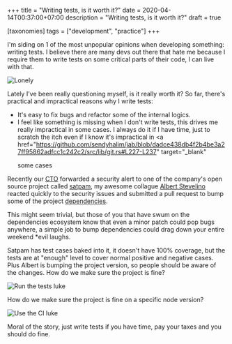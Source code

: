 +++
title = "Writing tests, is it worth it?"
date = 2020-04-14T00:37:00+07:00
description = "Writing tests, is it worth it?"
draft = true

[taxonomies]
tags = ["development", "practice"]
+++

I'm siding on 1 of the most unpopular opinions when developing something: writing tests.
I believe there are many devs out there that hate me because
I require them to write tests on some critical parts of their code, I can live with that.

<p class="image-container">
  <img
    src="https://i.imgflip.com/3zwlv.jpg"
    alt="Lonely"
    class="medium-size"
  >
</p>

Lately I've been really questioning myself, is it really worth it? So far, there's practical and impractical reasons why I write tests:
* It's easy to fix bugs and refactor some of the internal logics.
* I feel like something is missing when I don't write tests,
  this drives me really impractical in some cases.
  I always do it if I have time, just to scratch the itch even if I know it's impractical
  in
  <a
    href="https://github.com/sendyhalim/jab/blob/dadce438db4f2b4be3a27ff95862adfcc1c242c2/src/lib/git.rs#L227-L237"
    target="_blank"
  >
   some cases
  </a>




Recently our <a href="https://www.linkedin.com/in/osumampouw/" target="_blank">CTO</a>
forwarded a security alert to one of the company's open source project
called <a href="https://github.com/cermati/satpam" target="_blank">satpam</a>,
my awesome collague <a href="https://www.linkedin.com/in/albert-stevelino-970180102/" target="_blank">Albert Stevelino</a>
reacted quickly to the security issues and submitted a pull request to bump some of the project [dependencies](https://github.com/cermati/satpam/pull/100/files).

This might seem trivial, but those of you that have swum on the dependencies ecosystem know that even a minor patch could
pop bugs anywhere, a simple job to bump dependencies could drag down your entire weekend *evil laughs.

Satpam has test cases baked into it, it doesn't have 100% coverage,
but the tests are at "enough" level to cover normal positive and negative cases. Plus Albert is
bumping the project version, so people should be aware of the changes. How do we make sure the project is fine?

<p class="image-container">
  <img
    src="https://i.imgflip.com/3wh8u7.jpg"
    alt="Run the tests luke"
    class="medium-size"
  >
</p>

How do we make sure the project is fine on a specific node version?

<p class="image-container">
  <img
    src=" https://i.imgflip.com/3wh8zw.jpg"
    alt="Use the CI luke"
    class="medium-size"
  >
</p>

Moral of the story, just write tests if you have time, pay your taxes and you should do fine.
